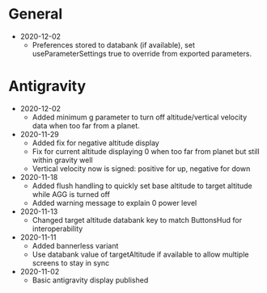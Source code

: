 # General

* 2020-12-02
  * Preferences stored to databank (if available), set useParameterSettings true to override from exported parameters.

# Antigravity

* 2020-12-02
  * Added minimum g parameter to turn off altitude/vertical velocity data when too far from a planet.
* 2020-11-29
  * Added fix for negative altitude display
  * Fix for current altitude displaying 0 when too far from planet but still within gravity well
  * Vertical velocity now is signed: positive for up, negative for down
* 2020-11-18
  * Added flush handling to quickly set base altitude to target altitude while AGG is turned off
  * Added warning message to explain 0 power level
* 2020-11-13
  * Changed target altitude databank key to match ButtonsHud for interoperability
* 2020-11-11
  * Added bannerless variant
  * Use databank value of targetAltitude if available to allow multiple screens to stay in sync
* 2020-11-02
  * Basic antigravity display published
